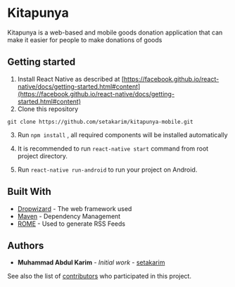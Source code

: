 # Kitapunya

Kitapunya is a web-based and mobile goods donation application that can make it easier for people to make donations of goods

## Getting started

1. Install React Native as described at [https://facebook.github.io/react-native/docs/getting-started.html#content](https://facebook.github.io/react-native/docs/getting-started.html#content)
2. Clone this repository

```
git clone https://github.com/setakarim/kitapunya-mobile.git
```

3. Run `npm install` , all required components will be installed automatically

4. It is recommended to run `react-native start` command from root project directory.
5. Run `react-native run-android` to run your project on Android.

## Built With

-   [Dropwizard](http://www.dropwizard.io/1.0.2/docs/) - The web framework used
-   [Maven](https://maven.apache.org/) - Dependency Management
-   [ROME](https://rometools.github.io/rome/) - Used to generate RSS Feeds

## Authors

-   **Muhammad Abdul Karim** - _Initial work_ - [setakarim](https://github.com/setakarim)

See also the list of [contributors](https://github.com/setakarim/kitapunya-mobile/contributors) who participated in this project.
